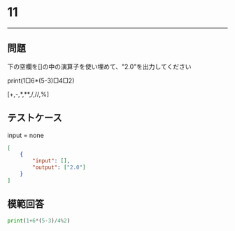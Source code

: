 # 11

---
## 問題

下の空欄を[]の中の演算子を使い埋めて、"2.0"を出力してください

print(1□6*(5-3)□4□2)

[+,-,*,**,/,//,%]
## テストケース
input = none
```json
[
	{
		"input": [],
		"output": ["2.0"]
  	}
]
```

## 模範回答
```python
print(1+6*(5-3)/4%2)
```